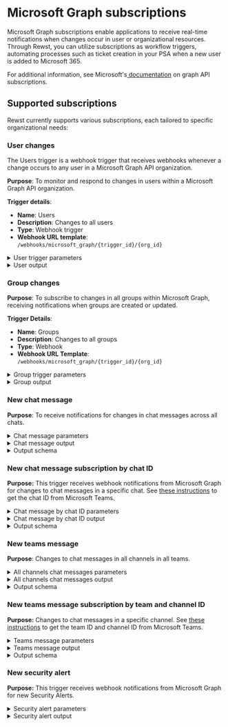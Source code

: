 # Microsoft Graph subscriptions

Microsoft Graph subscriptions enable applications to receive real-time notifications when changes occur in user or organizational resources. Through Rewst, you can utilize subscriptions as workflow triggers, automating processes such as ticket creation in your PSA when a new user is added to Microsoft 365.

For additional information, see Microsoft's[ documentation](https://learn.microsoft.com/en-us/graph/api/resources/webhooks?view=graph-rest-1.0) on graph API subscriptions.

## Supported subscriptions

Rewst currently supports various subscriptions, each tailored to specific organizational needs:

### User changes

The Users trigger is a webhook trigger that receives webhooks whenever a change occurs to any user in a Microsoft Graph API organization.

**Purpose**: To monitor and respond to changes in users within a Microsoft Graph API organization.

**Trigger details**:

* **Name**: Users
* **Description**: Changes to all users
* **Type**: Webhook trigger
* **Webhook URL template**: `/webhooks/microsoft_graph/{trigger_id}/{org_id}`

<details>

<summary>User trigger parameters​</summary>

The following are the parameters that can be passed to the Users trigger:

<table><thead><tr><th width="174">Name</th><th width="118">Data Type</th><th width="204">Default Value</th><th>Description</th></tr></thead><tbody><tr><td>resource</td><td>immutable <code>str</code></td><td>chats/getAllMessages</td><td>The resource to subscribe to.</td></tr><tr><td>max_expiration_time_minutes</td><td>immutable <code>int</code></td><td>60</td><td>The maximum amount of time (in minutes) before the subscription expires.</td></tr><tr><td>change_type</td><td>immutable <code>str</code></td><td>created,updated</td><td>The type of change to listen for. Possible values are "created", "updated", "deleted", and "deleted,updated".</td></tr></tbody></table>



</details>

<details>

<summary>User output​</summary>

The Users trigger has a default output schema that includes the following fields:

<table><thead><tr><th width="222.33333333333331">Parameter</th><th width="178">Type</th><th>Description</th></tr></thead><tbody><tr><td>id</td><td>string</td><td>The ID of the change notification.</td></tr><tr><td>subscriptionId</td><td>string</td><td>The ID of the subscription.</td></tr><tr><td>subscriptionExpirationDateTime</td><td>datetime</td><td>The expiration datetime for this subscription.</td></tr><tr><td>changeType</td><td>string</td><td>The type of changes being subscribed to.</td></tr><tr><td>clientState</td><td>string</td><td>An ID used internally to validate the subscription payloads.</td></tr><tr><td>tenantId</td><td>string</td><td>The Microsoft tenant ID tied to this subscription.</td></tr><tr><td>resourceData</td><td>object</td><td>The resource data object describing the change notification.</td></tr></tbody></table>



</details>

### Group changes

**Purpose**: To subscribe to changes in all groups within Microsoft Graph, receiving notifications when groups are created or updated.

**Trigger Details**:

* **Name**: Groups
* **Description**: Changes to all groups
* **Type**: Webhook
* **Webhook URL Template**: `/webhooks/microsoft_graph/{trigger_id}/{org_id}`

<details>

<summary>Group trigger parameters​</summary>

The following parameters are available for the Groups trigger:

<table><thead><tr><th width="163">Name</th><th width="131">Data Type</th><th width="202">Default Value</th><th>Description</th></tr></thead><tbody><tr><td>resource</td><td>immutable <code>str</code></td><td>chats/getAllMessages</td><td>The resource to subscribe to.</td></tr><tr><td>max_expiration_time_minutes</td><td>immutable <code>int</code></td><td>60</td><td>The maximum amount of time (in minutes) before the subscription expires.</td></tr><tr><td>change_type</td><td>immutable <code>str</code></td><td>created,updated</td><td>The type of change to listen for. Possible values are "created", "updated", "deleted", and "deleted,updated".</td></tr></tbody></table>

</details>

<details>

<summary>Group output​</summary>

The output schema for the Groups trigger is an object with the following properties:

<table><thead><tr><th width="294">Parameter</th><th width="125">Type</th><th>Description</th></tr></thead><tbody><tr><td>id</td><td>string</td><td>The ID of the change notification.</td></tr><tr><td>subscriptionId</td><td>string</td><td>The ID of the subscription.</td></tr><tr><td>subscriptionExpirationDateTime</td><td>datetime</td><td>The expiration datetime for this subscription.</td></tr><tr><td>changeType</td><td>string</td><td>The type of changes being subscribed to.</td></tr><tr><td>clientState</td><td>string</td><td>An ID used internally to validate the subscription payloads.</td></tr><tr><td>tenantId</td><td>string</td><td>The Microsoft tenant ID tied to this subscription.</td></tr><tr><td>resourceData</td><td>object</td><td>The resource data object describing the change notification.</td></tr></tbody></table>

</details>

### New chat message

**Purpose**: To receive notifications for changes in chat messages across all chats.

<details>

<summary>Chat message parameters​</summary>

<table><thead><tr><th>Name</th><th width="132">Data Type</th><th width="204">Default Value</th><th>Description</th></tr></thead><tbody><tr><td>resource</td><td>immutable <code>str</code></td><td>chats/getAllMessages</td><td>The resource to subscribe to.</td></tr><tr><td>max_expiration_time_minutes</td><td>immutable <code>int</code></td><td>60</td><td>The maximum amount of time (in minutes) before the subscription expires.</td></tr><tr><td>change_type</td><td>immutable <code>str</code></td><td>created,updated</td><td>The type of change to listen for. Possible values are "created", "updated", "deleted", and "deleted,updated".</td></tr><tr><td>decrypt_messages</td><td><code>bool</code></td><td><code>true</code></td><td>Whether or not to decrypt the message payloads in incoming webhooks from this subscription.</td></tr></tbody></table>



</details>

<details>

<summary>Chat message output​</summary>

The output schema for the Chat trigger is an object with the following properties:

<table><thead><tr><th width="229">Parameter</th><th width="133">Type</th><th>Description</th></tr></thead><tbody><tr><td>id</td><td>string</td><td>The ID of the change notification.</td></tr><tr><td>subscriptionId</td><td>string</td><td>The ID of the subscription.</td></tr><tr><td>subscriptionExpirationDateTime</td><td>datetime</td><td>The expiration datetime for this subscription.</td></tr><tr><td>changeType</td><td>string</td><td>The type of changes being subscribed to.</td></tr><tr><td>clientState</td><td>string</td><td>An ID used internally to validate the subscription payloads.</td></tr><tr><td>tenantId</td><td>string</td><td>The Microsoft tenant ID tied to this subscription.</td></tr><tr><td>decryptedContent</td><td>object</td><td>The resource data object describing the change notification.</td></tr><tr><td>encryptedContent</td><td>object</td><td>The resource data object describing the change notification.</td></tr><tr><td>resourceData</td><td>object</td><td>The resource data object describing the change notification.</td></tr></tbody></table>

</details>

<details>

<summary>Output schema</summary>

The output schema for the Chat trigger `decryptedContent` property is object with the following properties:

<table><thead><tr><th width="233">Field</th><th width="141">Type</th><th>Description</th></tr></thead><tbody><tr><td>id</td><td>string</td><td>The ID of the chat message.</td></tr><tr><td>replyToId</td><td>string</td><td>The ID of the message that this message is a reply to.</td></tr><tr><td>from</td><td>object</td><td>The sender of the chat message.</td></tr><tr><td>etag</td><td>string</td><td>An opaque string value that changes whenever the message is changed or deleted.</td></tr><tr><td>messageType</td><td>string</td><td>The type of the chat message.</td></tr><tr><td>createdDateTime</td><td>datetime</td><td>The timestamp of when the chat message was created.</td></tr><tr><td>lastModifiedDateTime</td><td>datetime</td><td>The timestamp of when the chat message was last modified.</td></tr><tr><td>lastEditedDateTime</td><td>datetime</td><td>The timestamp of when the chat message was last edited.</td></tr><tr><td>deletedDateTime</td><td>datetime</td><td>The timestamp of when the chat message was deleted.</td></tr><tr><td>subject</td><td>string</td><td>The subject of the chat message.</td></tr><tr><td>body</td><td>object</td><td>The content of the chat message.</td></tr><tr><td>summary</td><td>string</td><td>A short summary of the chat message.</td></tr><tr><td>attachments</td><td>array</td><td>The attachments (if any) associated with the chat message.</td></tr><tr><td>mentions</td><td>array</td><td>The mentions (if any) in the chat message.</td></tr><tr><td>importance</td><td>string</td><td>The importance of the chat message.</td></tr><tr><td>reactions</td><td>array</td><td>The reactions (if any) to the chat message.</td></tr><tr><td>locale</td><td>string</td><td>The locale of the chat message.</td></tr><tr><td>policyViolation</td><td>object</td><td>If the chat message violates a policy, this property provides details.</td></tr><tr><td>chatId</td><td>string</td><td>The ID of the chat thread.</td></tr><tr><td>channelIdentity</td><td>object</td><td>The identity of the channel where the chat message was posted.</td></tr><tr><td>webUrl</td><td>string</td><td>The URL of the chat message in the Teams UI.</td></tr><tr><td>eventDetail</td><td>object</td><td>Additional details about the chat message event.</td></tr></tbody></table>



</details>

### New chat message subscription by chat ID

**Purpose:** This trigger receives webhook notifications from Microsoft Graph for changes to chat messages in a specific chat. See [these instructions](https://www.c-sharpcorner.com/blogs/how-to-fetch-the-teams-id-and-channel-id-for-microsoft-teams) to get the chat ID from Microsoft Teams.

<details>

<summary>Chat message by chat ID parameters​</summary>

<table><thead><tr><th width="165">Name</th><th width="131">Data Type</th><th width="205">Default Value</th><th>Description</th></tr></thead><tbody><tr><td>resource</td><td>immutable <code>str</code></td><td>chats/getAllMessages</td><td>The resource to subscribe to.</td></tr><tr><td>max_expiration_time_minutes</td><td>immutable <code>int</code></td><td>60</td><td>The maximum amount of time (in minutes) before the subscription expires.</td></tr><tr><td>change_type</td><td>immutable <code>str</code></td><td>created,updated</td><td>The type of change to listen for. Possible values are "created", "updated", "deleted", and "deleted,updated".</td></tr><tr><td>decrypt_messages</td><td><code>bool</code></td><td><code>true</code></td><td>Whether or not to decrypt the message payloads in incoming webhooks from this subscription.</td></tr><tr><td>chat_id</td><td>string</td><td><code>undefined</code></td><td>The chat ID to subscribe to</td></tr></tbody></table>

</details>

<details>

<summary>Chat message by chat ID output​</summary>

The output schema for the Chat trigger is an object with the following properties:

<table><thead><tr><th width="252">Parameter</th><th width="147">Type</th><th>Description</th></tr></thead><tbody><tr><td>id</td><td>string</td><td>The ID of the change notification.</td></tr><tr><td>subscriptionId</td><td>string</td><td>The ID of the subscription.</td></tr><tr><td>subscriptionExpirationDateTime</td><td>datetime</td><td>The expiration datetime for this subscription.</td></tr><tr><td>changeType</td><td>string</td><td>The type of changes being subscribed to.</td></tr><tr><td>clientState</td><td>string</td><td>An ID used internally to validate the subscription payloads.</td></tr><tr><td>tenantId</td><td>string</td><td>The Microsoft tenant ID tied to this subscription.</td></tr><tr><td>decryptedContent</td><td>object</td><td>The resource data object describing the change notification.</td></tr><tr><td>encryptedContent</td><td>object</td><td>The resource data object describing the change notification.</td></tr><tr><td>resourceData</td><td>object</td><td>The resource data object describing the change notification.</td></tr></tbody></table>



</details>

<details>

<summary>Output schema</summary>

The output schema for the Chat trigger `decryptedContent` property is object with the following properties:

<table><thead><tr><th width="256">Field</th><th width="146">Type</th><th>Description</th></tr></thead><tbody><tr><td>id</td><td>string</td><td>The ID of the chat message.</td></tr><tr><td>replyToId</td><td>string</td><td>The ID of the message that this message is a reply to.</td></tr><tr><td>from</td><td>object</td><td>The sender of the chat message.</td></tr><tr><td>etag</td><td>string</td><td>An opaque string value that changes whenever the message is changed or deleted.</td></tr><tr><td>messageType</td><td>string</td><td>The type of the chat message.</td></tr><tr><td>createdDateTime</td><td>datetime</td><td>The timestamp of when the chat message was created.</td></tr><tr><td>lastModifiedDateTime</td><td>datetime</td><td>The timestamp of when the chat message was last modified.</td></tr><tr><td>lastEditedDateTime</td><td>datetime</td><td>The timestamp of when the chat message was last edited.</td></tr><tr><td>deletedDateTime</td><td>datetime</td><td>The timestamp of when the chat message was deleted.</td></tr><tr><td>subject</td><td>string</td><td>The subject of the chat message.</td></tr><tr><td>body</td><td>object</td><td>The content of the chat message.</td></tr><tr><td>summary</td><td>string</td><td>A short summary of the chat message.</td></tr><tr><td>attachments</td><td>array</td><td>The attachments (if any) associated with the chat message.</td></tr><tr><td>mentions</td><td>array</td><td>The mentions (if any) in the chat message.</td></tr><tr><td>importance</td><td>string</td><td>The importance of the chat message.</td></tr><tr><td>reactions</td><td>array</td><td>The reactions (if any) to the chat message.</td></tr><tr><td>locale</td><td>string</td><td>The locale of the chat message.</td></tr><tr><td>policyViolation</td><td>object</td><td>If the chat message violates a policy, this property provides details.</td></tr><tr><td>chatId</td><td>string</td><td>The ID of the chat thread.</td></tr><tr><td>channelIdentity</td><td>object</td><td>The identity of the channel where the chat message was posted.</td></tr><tr><td>webUrl</td><td>string</td><td>The URL of the chat message in the Teams UI.</td></tr><tr><td>eventDetail</td><td>object</td><td>Additional details about the chat message event.</td></tr></tbody></table>

</details>

### New teams message

**Purpose**: Changes to chat messages in all channels in all teams.

<details>

<summary>All channels chat messages parameters​</summary>

<table><thead><tr><th>Name</th><th width="139">Data Type</th><th width="215">Default Value</th><th>Description</th></tr></thead><tbody><tr><td>resource</td><td>immutable <code>str</code></td><td>teams/getAllMessages</td><td>The resource to subscribe to.</td></tr><tr><td>max_expiration_time_minutes</td><td>immutable <code>int</code></td><td>60</td><td>The maximum amount of time (in minutes) before the subscription expires.</td></tr><tr><td>change_type</td><td>immutable <code>str</code></td><td>created,updated</td><td>The type of change to listen for. Possible values are "created", "updated", "deleted", and "deleted,updated".</td></tr><tr><td>decrypt_messages</td><td><code>bool</code></td><td><code>true</code></td><td>Whether or not to decrypt the message payloads in incoming webhooks from this subscription.</td></tr></tbody></table>

</details>

<details>

<summary>All channels chat messages output​</summary>

The output schema for the Teams trigger is an object with the following properties:

<table><thead><tr><th width="290">Parameter</th><th width="137">Type</th><th>Description</th></tr></thead><tbody><tr><td>id</td><td>string</td><td>The ID of the change notification.</td></tr><tr><td>subscriptionId</td><td>string</td><td>The ID of the subscription.</td></tr><tr><td>subscriptionExpirationDateTime</td><td>datetime</td><td>The expiration datetime for this subscription.</td></tr><tr><td>changeType</td><td>string</td><td>The type of changes being subscribed to.</td></tr><tr><td>clientState</td><td>string</td><td>An ID used internally to validate the subscription payloads.</td></tr><tr><td>tenantId</td><td>string</td><td>The Microsoft tenant ID tied to this subscription.</td></tr><tr><td>decryptedContent</td><td>object</td><td>The resource data object describing the change notification.</td></tr><tr><td>encryptedContent</td><td>object</td><td>The resource data object describing the change notification.</td></tr><tr><td>resourceData</td><td>object</td><td>The resource data object describing the change notification.</td></tr></tbody></table>

</details>

<details>

<summary>Output schema</summary>

The output schema for the Chat trigger `decryptedContent` property is object with the following properties:

<table><thead><tr><th width="270">Field</th><th width="131">Type</th><th>Description</th></tr></thead><tbody><tr><td>id</td><td>string</td><td>The ID of the chat message.</td></tr><tr><td>replyToId</td><td>string</td><td>The ID of the message that this message is a reply to.</td></tr><tr><td>from</td><td>object</td><td>The sender of the chat message.</td></tr><tr><td>etag</td><td>string</td><td>An opaque string value that changes whenever the message is changed or deleted.</td></tr><tr><td>messageType</td><td>string</td><td>The type of the chat message.</td></tr><tr><td>createdDateTime</td><td>datetime</td><td>The timestamp of when the chat message was created.</td></tr><tr><td>lastModifiedDateTime</td><td>datetime</td><td>The timestamp of when the chat message was last modified.</td></tr><tr><td>lastEditedDateTime</td><td>datetime</td><td>The timestamp of when the chat message was last edited.</td></tr><tr><td>deletedDateTime</td><td>datetime</td><td>The timestamp of when the chat message was deleted.</td></tr><tr><td>subject</td><td>string</td><td>The subject of the chat message.</td></tr><tr><td>body</td><td>object</td><td>The content of the chat message.</td></tr><tr><td>summary</td><td>string</td><td>A short summary of the chat message.</td></tr><tr><td>attachments</td><td>array</td><td>The attachments (if any) associated with the chat message.</td></tr><tr><td>mentions</td><td>array</td><td>The mentions (if any) in the chat message.</td></tr><tr><td>importance</td><td>string</td><td>The importance of the chat message.</td></tr><tr><td>reactions</td><td>array</td><td>The reactions (if any) to the chat message.</td></tr><tr><td>locale</td><td>string</td><td>The locale of the chat message.</td></tr><tr><td>policyViolation</td><td>object</td><td>If the chat message violates a policy, this property provides details.</td></tr><tr><td>chatId</td><td>string</td><td>The ID of the chat thread.</td></tr><tr><td>channelIdentity</td><td>object</td><td>The identity of the channel where the chat message was posted.</td></tr><tr><td>webUrl</td><td>string</td><td>The URL of the chat message in the Teams UI.</td></tr><tr><td>eventDetail</td><td>object</td><td>Additional details about the chat message event.</td></tr></tbody></table>



</details>

### New teams message subscription by team and channel ID

**Purpose:** Changes to chat messages in a specific channel. See [these instructions](https://www.c-sharpcorner.com/blogs/how-to-fetch-the-teams-id-and-channel-id-for-microsoft-teams) to get the team ID and channel ID from Microsoft Teams.

<details>

<summary>Teams message parameters​</summary>

<table><thead><tr><th width="163">Name</th><th width="128">Data Type</th><th width="206">Default Value</th><th>Description</th></tr></thead><tbody><tr><td>resource</td><td>immutable <code>str</code></td><td>teams/getAllMessages</td><td>The resource to subscribe to.</td></tr><tr><td>max_expiration_time_minutes</td><td>immutable <code>int</code></td><td>60</td><td>The maximum amount of time (in minutes) before the subscription expires.</td></tr><tr><td>change_type</td><td>immutable <code>str</code></td><td>created,updated</td><td>The type of change to listen for. Possible values are "created", "updated", "deleted", and "deleted,updated".</td></tr><tr><td>decrypt_messages</td><td><code>bool</code></td><td><code>true</code></td><td>Whether or not to decrypt the message payloads in incoming webhooks from this subscription.</td></tr><tr><td>team_id</td><td>string</td><td><code>undefined</code></td><td>The channel ID to subscribe to</td></tr><tr><td>channel_id</td><td>string</td><td><code>undefined</code></td><td>The team ID of the channel to subscribe to</td></tr></tbody></table>

</details>

<details>

<summary>Teams message output​</summary>

The output schema for the Teams trigger is an object with the following properties:

<table><thead><tr><th width="298">Parameter</th><th width="135">Type</th><th>Description</th></tr></thead><tbody><tr><td>id</td><td>string</td><td>The ID of the change notification.</td></tr><tr><td>subscriptionId</td><td>string</td><td>The ID of the subscription.</td></tr><tr><td>subscriptionExpirationDateTime</td><td>datetime</td><td>The expiration datetime for this subscription.</td></tr><tr><td>changeType</td><td>string</td><td>The type of changes being subscribed to.</td></tr><tr><td>clientState</td><td>string</td><td>An ID used internally to validate the subscription payloads.</td></tr><tr><td>tenantId</td><td>string</td><td>The Microsoft tenant ID tied to this subscription.</td></tr><tr><td>decryptedContent</td><td>object</td><td>The resource data object describing the change notification.</td></tr><tr><td>encryptedContent</td><td>object</td><td>The resource data object describing the change notification.</td></tr><tr><td>resourceData</td><td>object</td><td>The resource data object describing the change notification.</td></tr></tbody></table>

</details>

<details>

<summary>Output schema</summary>

The output schema for the Chat trigger `decryptedContent` property is object with the following properties:

<table><thead><tr><th width="295">Field</th><th width="133">Type</th><th>Description</th></tr></thead><tbody><tr><td>id</td><td>string</td><td>The ID of the chat message.</td></tr><tr><td>replyToId</td><td>string</td><td>The ID of the message that this message is a reply to.</td></tr><tr><td>from</td><td>object</td><td>The sender of the chat message.</td></tr><tr><td>etag</td><td>string</td><td>An opaque string value that changes whenever the message is changed or deleted.</td></tr><tr><td>messageType</td><td>string</td><td>The type of the chat message.</td></tr><tr><td>createdDateTime</td><td>datetime</td><td>The timestamp of when the chat message was created.</td></tr><tr><td>lastModifiedDateTime</td><td>datetime</td><td>The timestamp of when the chat message was last modified.</td></tr><tr><td>lastEditedDateTime</td><td>datetime</td><td>The timestamp of when the chat message was last edited.</td></tr><tr><td>deletedDateTime</td><td>datetime</td><td>The timestamp of when the chat message was deleted.</td></tr><tr><td>subject</td><td>string</td><td>The subject of the chat message.</td></tr><tr><td>body</td><td>object</td><td>The content of the chat message.</td></tr><tr><td>summary</td><td>string</td><td>A short summary of the chat message.</td></tr><tr><td>attachments</td><td>array</td><td>The attachments (if any) associated with the chat message.</td></tr><tr><td>mentions</td><td>array</td><td>The mentions (if any) in the chat message.</td></tr><tr><td>importance</td><td>string</td><td>The importance of the chat message.</td></tr><tr><td>reactions</td><td>array</td><td>The reactions (if any) to the chat message.</td></tr><tr><td>locale</td><td>string</td><td>The locale of the chat message.</td></tr><tr><td>policyViolation</td><td>object</td><td>If the chat message violates a policy, this property provides details.</td></tr><tr><td>chatId</td><td>string</td><td>The ID of the chat thread.</td></tr><tr><td>channelIdentity</td><td>object</td><td>The identity of the channel where the chat message was posted.</td></tr><tr><td>webUrl</td><td>string</td><td>The URL of the chat message in the Teams UI.</td></tr><tr><td>eventDetail</td><td>object</td><td>Additional details about the chat message event.</td></tr></tbody></table>

</details>

### New security alert

**Purpose:** This trigger receives webhook notifications from Microsoft Graph for new Security Alerts.

<details>

<summary>Security alert parameters</summary>

<table><thead><tr><th>Name</th><th width="166">Data Type</th><th>Default Value</th><th>Description</th></tr></thead><tbody><tr><td>resource</td><td>immutable <code>str</code></td><td>security/alerts?$filter=Status eq 'NewAlert'</td><td>The resource to subscribe to.</td></tr><tr><td>max_expiration_time_minutes</td><td>immutable <code>int</code></td><td>43100</td><td>The maximum amount of time (in minutes) before the subscription expires.</td></tr><tr><td>change_type</td><td>immutable <code>str</code></td><td>updated</td><td>The type of change to listen for. Possible values are "created", "updated", "deleted", and "deleted,updated".</td></tr></tbody></table>

</details>

<details>

<summary>Security alert output​</summary>

The output schema for the Security Alerts trigger is an object with the following properties:

<table><thead><tr><th width="298">Parameter</th><th width="136">Type</th><th>Description</th></tr></thead><tbody><tr><td>id</td><td>string</td><td>The ID of the change notification.</td></tr><tr><td>subscriptionId</td><td>string</td><td>The ID of the subscription.</td></tr><tr><td>subscriptionExpirationDateTime</td><td>datetime</td><td>The expiration datetime for this subscription.</td></tr><tr><td>changeType</td><td>string</td><td>The type of changes being subscribed to.</td></tr><tr><td>clientState</td><td>string</td><td>An ID used internally to validate the subscription payloads.</td></tr><tr><td>tenantId</td><td>string</td><td>The Microsoft tenant ID tied to this subscription.</td></tr><tr><td>resourceData</td><td>object</td><td>The resource data object describing the change notification.</td></tr></tbody></table>



</details>

